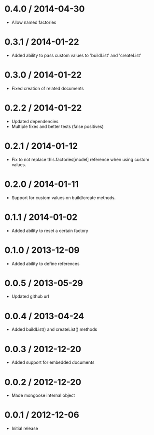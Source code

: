 
0.4.0 / 2014-04-30 
==================

 * Allow named factories

0.3.1 / 2014-01-22 
==================

 * Added ability to pass custom values to 'buildList' and 'createList'

0.3.0 / 2014-01-22 
==================

 * Fixed creation of related documents

0.2.2 / 2014-01-22 
==================

 * Updated dependencies
 * Multiple fixes and better tests (false positives)

0.2.1 / 2014-01-12 
==================

 * Fix to not replace this.factories[model] reference when using custom values.

0.2.0 / 2014-01-11 
==================

 * Support for custom values on build/create methods.

0.1.1 / 2014-01-02 
==================

 * Added ability to reset a certain factory

0.1.0 / 2013-12-09 
==================

 * Added ability to define references

0.0.5 / 2013-05-29 
==================

  * Updated github url

0.0.4 / 2013-04-24 
==================

  * Added buildList() and createList() methods

0.0.3 / 2012-12-20 
==================

  * Added support for embedded documents

0.0.2 / 2012-12-20 
==================

  * Made mongoose internal object

0.0.1 / 2012-12-06
==================

  * Initial release
